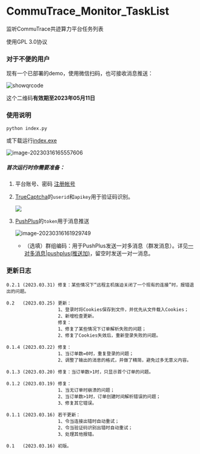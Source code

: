 # CommuTrace_Monitor_TaskList
监听CommuTrace共迹算力平台任务列表

使用GPL 3.0协议

### 对于不便的用户

现有一个已部署的demo，使用微信扫码，也可接收消息推送：

<img src="https://mp.weixin.qq.com/cgi-bin/showqrcode?ticket=gQGt7zwAAAAAAAAAAS5odHRwOi8vd2VpeGluLnFxLmNvbS9xLzAybWtkbUVkMDVjWEQxako3dWhBY3QAAgTtejZkAwQAjScA" alt="showqrcode"  />

这个二维码**有效期至2023年05月11日**

### 使用说明

```bash
python index.py
```

或下载运行[index.exe](https://github.com/pooneyy/CommuTrace_Monitor_TaskList/releases/latest)

![image-20230316165557606](https://s2.loli.net/2023/03/16/tscoEFUr5X6SG2i.png)

##### 首次运行时你需要准备：

1. 平台账号、密码 [注册帐号](http://39.101.72.182/index.php/Home/Login/reg.html)

2. [TrueCaptcha](https://truecaptcha.org/profile.html)的`userid`和`apikey`用于验证码识别。

   ![](https://s2.loli.net/2023/03/16/lO5sJq4NjHTrzvP.png)

3. [PushPlus](http://www.pushplus.plus/)的`token`用于消息推送

   ![image-20230316161929749](https://s2.loli.net/2023/03/16/m28Pc7BJQinXMZh.png)
   - （选填）群组编码：用于PushPlus发送一对多消息（群发消息）。详见[一对多消息|pushplus(推送加)](http://www.pushplus.plus/push2.html)，留空时发送一对一消息。

### 更新日志

```
0.2.1 (2023.03.31) 修复：某些情况下“远程主机强迫关闭了一个现有的连接”时，报错退出的问题。

0.2   (2023.03.25) 更新：
                   1、登录时将Cookies保存到文件，并优先从文件载入Cookies；
                   2、新增检查更新。
                   修复：
                   1、修复了某些情况下订单解析失败的问题；
                   2、修复了Cookies失效后，重新登录失败的问题。

0.1.4 (2023.03.22) 修复：
                   1、当订单数=0时，重复登录的问题；
                   2、调整了输出的消息的格式，并做了精简，避免过多无意义内容。

0.1.3 (2023.03.20) 修复：当订单数>1时，只显示首个订单的问题。

0.1.2 (2023.03.19) 修复：
                   1、当无订单时崩溃的问题；
                   2、当订单数>1时，订单创建时间解析错误的问题；
                   3、修复其它错误。

0.1.1 (2023.03.16) 若干更新：
                   1、令当连接出错时自动重试；
                   2、令当验证码识别出错时自动重试；
                   3、处理其他报错。

0.1   (2023.03.16) 初版。
```

